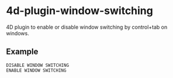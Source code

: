 # 4d-plugin-window-switching
4D plugin to enable or disable window switching by control+tab on windows.

Example
---
```
DISABLE WINDOW SWITCHING
ENABLE WINDOW SWITCHING
```
